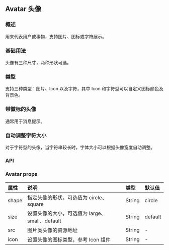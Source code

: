 ## Avatar 头像

### 概述
用来代表用户或事物，支持图片、图标或字符展示。
### 基础用法
头像有三种尺寸，两种形状可选。
<!--divider-->
### 类型
支持三种类型：图片、Icon 以及字符，其中 Icon 和字符型可以自定义图标颜色及背景色。
<!--divider-->
### 带徽标的头像
通常用于消息提示。
<!--divider-->
### 自动调整字符大小
对于字符型的头像，当字符串较长时，字体大小可以根据头像宽度自动调整。
<!--divider-->

### API



### Avatar props
<!--table-->
|  属性 | 说明 | 类型 | 默认值 |
| :--------- | :--------- | :--------- | :--------- |
| shape | 指定头像的形状，可选值为 circle、square | String | circle |
| size | 设置头像的大小，可选值为 large、small、default | String | default |
| src | 图片类头像的资源地址 | String | - |
| icon | 设置头像的图标类型，参考 Icon 组件 | String | - |
<!--table-->
<!--divider-->
